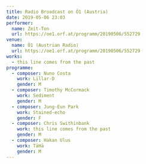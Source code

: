 ```yaml
---
title: Radio Broadcast on Ö1 (Austria)
date: 2019-05-06 23:03
performer:
  name: Zeit-Ton
  url: https://oe1.orf.at/programm/20190506/552729
venue:
  name: Ö1 (Austrian Radio)
  url: https://oe1.orf.at/programm/20190506/552729
works:
  - this line comes from the past
programme:
  - composer: Nuno Costa
    work: Lillar-D
    gender: M
  - composer: Timothy McCormack
    work: Sediment
    gender: M
  - composer: Jung-Eun Park
    work: Stained-echo
    gender: F
  - composer: Chris Swithinbank
    work: this line comes from the past
    gender: M
  - composer: Hakan Ulus
    work: TāHā
    gender: M
---
```

